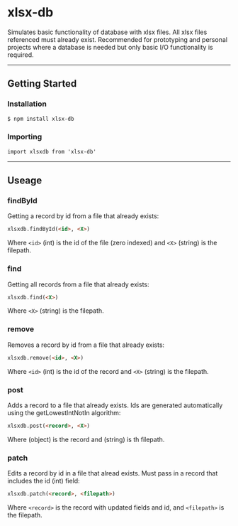 # xlsx-db
 
Simulates basic functionality of database with xlsx files. All xlsx files referenced must already exist. Recommended for prototyping and personal projects where a database is needed but only basic I/O functionality is required.
___
## Getting Started

### Installation 

```html
$ npm install xlsx-db
```

### Importing

```html
import xlsxdb from 'xlsx-db'
```
___
## Useage

### **findById**
Getting a record by id from a file that already exists:
```html
xlsxdb.findById(<id>, <X>)
```
Where `<id>` (int) is the id of the file (zero indexed) and `<X>` (string) is the filepath.

### **find**
Getting all records from a file that already exists:
```html
xlsxdb.find(<X>)
```
Where `<X>` (string) is the filepath.

### **remove**
Removes a record by id from a file that already exists:
```html
xlsxdb.remove(<id>, <X>)
```
Where `<id>` (int) is the id of the record and `<X>` (string) is the filepath.

### **post**
Adds a record to a file that already exists. Ids are generated automatically using the getLowestIntNotIn algorithm:
```html
xlsxdb.post(<record>, <X>)
```
Where <record> (object) is the record and <X> (string) is th filepath.

### **patch**
Edits a record by id in a file that alread exists. Must pass in a record that includes the id (int) field:
```html
xlsxdb.patch(<record>, <filepath>)
```
Where `<record>` is the record with updated fields and id, and `<filepath>` is the filepath.